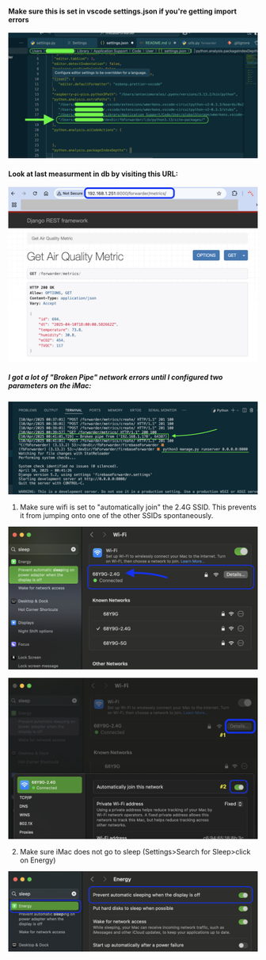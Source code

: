 #### Make sure this is set in vscode settings.json if you're getting import errors

![settings.json](/images/001.png)

#### Look at last measurment in db by visiting this URL:

![Latest measurement](/images/03.png)

##### I got a lot of "Broken Pipe" network errors until I configured two parameters on the iMac:

![Broken Pipe Error](/images/04.png)

1. Make sure wifi is set to "automatically join" the 2.4G SSID. This prevents it from jumping onto one of the other SSIDs spontaneously.

![2.4G SSID](/images/05.png)

![2.4G SSID auto-join](/images/06.png)

2. Make sure iMac does not go to sleep (Settings>Search for Sleep>click on Energy)

![Energy Setting](/images/07.png)